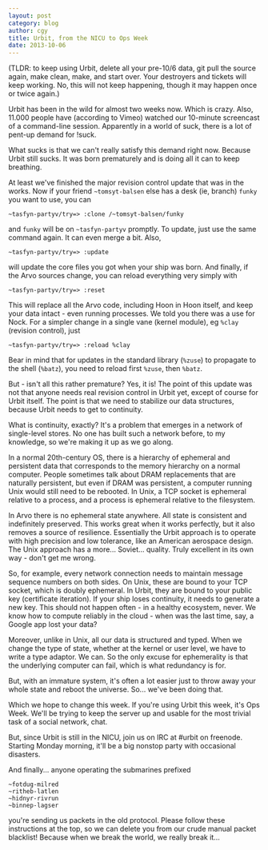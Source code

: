 ```yaml
--- 
layout: post 
category: blog
author: cgy 
title: Urbit, from the NICU to Ops Week
date: 2013-10-06 
---
```


(TLDR: to keep using Urbit, delete all your pre-10/6 data, git
pull the source again, make clean, make, and start over.  Your
destroyers and tickets will keep working.  No, this will not keep
happening, though it may happen once or twice again.)

Urbit has been in the wild for almost two weeks now.  Which is
crazy.  Also, 11.000 people have (according to Vimeo) watched our
10-minute screencast of a command-line session.  Apparently in a
world of suck, there is a lot of pent-up demand for !suck.

What sucks is that we can't really satisfy this demand right now.
Because Urbit still sucks.  It was born prematurely and is doing
all it can to keep breathing. 

At least we've finished the major revision control update that
was in the works.  Now if your friend `~tomsyt-balsen` else has a
desk (ie, branch) `funky` you want to use, you can

    ~tasfyn-partyv/try=> :clone /~tomsyt-balsen/funky

and `funky` will be on `~tasfyn-partyv` promptly.  To update,
just use the same command again.  It can even merge a bit.  Also, 

    ~tasfyn-partyv/try=> :update

will update the core files you got when your ship was born.  And
finally, if the Arvo sources change, you can reload everything
very simply with 

    ~tasfyn-partyv/try=> :reset

This will replace all the Arvo code, including Hoon in Hoon
itself, and keep your data intact - even running processes.  We
told you there was a use for Nock.  For a simpler change in a
single vane (kernel module), eg `%clay` (revision control), just

    ~tasfyn-partyv/try=> :reload %clay

Bear in mind that for updates in the standard library (`%zuse`)
to propagate to the shell (`%batz`), you need to reload first
`%zuse`, then `%batz`.

But - isn't all this rather premature?  Yes, it is!  The point of
this update was not that anyone needs real revision control in
Urbit yet, except of course for Urbit itself.  The point is that
we need to stabilize our data structures, because Urbit needs to
get to continuity.

What is continuity, exactly?  It's a problem that emerges in a
network of single-level stores.  No one has built such a network
before, to my knowledge, so we're making it up as we go along.

In a normal 20th-century OS, there is a hierarchy of ephemeral
and persistent data that corresponds to the memory hierarchy on a
normal computer.  People sometimes talk about DRAM replacements
that are naturally persistent, but even if DRAM was persistent,
a computer running Unix would still need to be rebooted.  In
Unix, a TCP socket is ephemeral relative to a process, and a
process is ephemeral relative to the filesystem.

In Arvo there is no ephemeral state anywhere.  All state is
consistent and indefinitely preserved.  This works great when it
works perfectly, but it also removes a source of resilience.
Essentially the Urbit approach is to operate with high precision
and low tolerance, like an American aerospace design.  The Unix
approach has a more... Soviet... quality.  Truly excellent in its
own way - don't get me wrong.

So, for example, every network connection needs to maintain
message sequence numbers on both sides.  On Unix, these are bound
to your TCP socket, which is doubly ephemeral.  In Urbit, they
are bound to your public key (certificate iteration).  If your
ship loses continuity, it needs to generate a new key.  This
should not happen often - in a healthy ecosystem, never.  We know
how to compute reliably in the cloud - when was the last time,
say, a Google app lost your data?

Moreover, unlike in Unix, all our data is structured and typed.
When we change the type of state, whether at the kernel or user
level, we have to write a type adaptor.  We can.  So the only
excuse for ephemerality is that the underlying computer can fail,
which is what redundancy is for.

But, with an immature system, it's often a lot easier just to
throw away your whole state and reboot the universe.  So... we've
been doing that.

Which we hope to change this week.  If you're using Urbit this
week, it's Ops Week.  We'll be trying to keep the server up and
usable for the most trivial task of a social network, chat.  

But, since Urbit is still in the NICU, join us on IRC at #urbit
on freenode.  Starting Monday morning, it'll be a big nonstop
party with occasional disasters.

And finally... anyone operating the submarines prefixed

    ~fotdug-milred
    ~ritheb-latlen
    ~hidnyr-rivrun
    ~binnep-lagser

you're sending us packets in the old protocol.  Please follow
these instructions at the top, so we can delete you from our
crude manual packet blacklist!  Because when we break the world,
we really break it...
